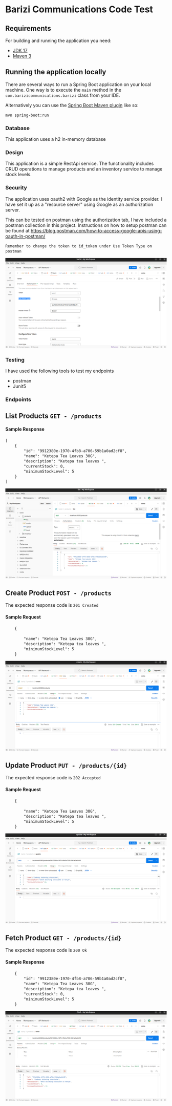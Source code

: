 # Barizi Communications Code Test


## Requirements

For building and running the application you need:

- [JDK 17](https://www.oracle.com/java/technologies/javase/jdk17-archive-downloads.html)
- [Maven 3](https://maven.apache.org)

## Running the application locally

There are several ways to run a Spring Boot application on your local machine. One way is to execute the `main` method in the `com.barizicommunications.barizi` class from your IDE.

Alternatively you can use the [Spring Boot Maven plugin](https://docs.spring.io/spring-boot/docs/current/reference/html/build-tool-plugins-maven-plugin.html) like so:

```shell
mvn spring-boot:run
```

### Database
This application uses a h2 in-memory database
### Design
This application is a simple RestApi service. The functionality includes CRUD operations to manage products
and an inventory service to manage stock levels.

### Security
The application uses oauth2 with Google as the identity service provider. I have set it up 
as a "resource server" using Google as an authorization server.

This can be tested on postman using the authorization tab, I have included a postman collection in this project.
Instructions on how to setup postman can be found at https://blog.postman.com/how-to-access-google-apis-using-oauth-in-postman/
````
Remember to change the token to id_token under Use Token Type on postman
````
<img src="screenshots/use-token-type.png"/>

### Testing
I have used the following tools to test my endpoints

* postman
* Junit5


### Endpoints
## List Products ``GET - /products``
#### Sample Response
```
[
    {
        "id": "9912380e-1970-4fb8-a706-59b1a0ad2cf8",
        "name": "Ketepa Tea Leaves 30G",
        "description": "Ketepa tea leaves ",
        "currentStock": 0,
        "minimumStockLevel": 5
    }
]

```
<img src="screenshots/list-products.png">


## Create Product ``POST - /products``
The expected response code is ``201 Created``
#### Sample Request
```
    {
     
        "name": "Ketepa Tea Leaves 30G",
        "description": "Ketepa tea leaves ",
        "minimumStockLevel": 5
    }
```
<img src="screenshots/create-product.png">

## Update Product ``PUT - /products/{id}``
The expected response code is ``202 Accepted``
#### Sample Request
```
    {
     
        "name": "Ketepa Tea Leaves 30G",
        "description": "Ketepa tea leaves ",
        "minimumStockLevel": 5
    }
```
<img src="screenshots/update-product.png">

## Fetch Product ``GET - /products/{id}``
The expected response code is ``200 Ok``
#### Sample Response
```
    {
        "id": "9912380e-1970-4fb8-a706-59b1a0ad2cf8",
        "name": "Ketepa Tea Leaves 30G",
        "description": "Ketepa tea leaves ",
        "currentStock": 0,
        "minimumStockLevel": 5
    }
```
<img src="screenshots/fetch-by-id.png">
